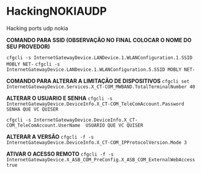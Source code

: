 # HackingNOKIAUDP
Hacking ports udp nokia 


**COMANDO PARA SSID (OBSERVAÇÃO NO FINAL COLOCAR O NOME DO SEU PROVEDOR)**

```cfgcli -s InternetGatewayDevice.LANDevice.1.WLANConfiguration.1.SSID MOBLY NET-```
```cfgcli -s InternetGatewayDevice.LANDevice.1.WLANConfiguration.5.SSID MOBLY NET-```


**COMANDO PARA ALTERAR A LIMITAÇÃO DE DISPOSITIVOS**
```cfgcli set InternetGatewayDevice.Services.X_CT-COM_MWBAND.TotalTerminalNumber 40```

**ALTERAR O USUARIO E SENHA**
```cfgcli -s InternetGatewayDevice.DeviceInfo.X_CT-COM_TeleComAccount.Password SENHA QUE VC QUISER```

```cfgcli -s InternetGatewayDevice.DeviceInfo.X_CT-COM_TeleComAccount.UserName  USUARIO QUE VC QUISER```


**ALTERAR A VERSÃO**
```cfgcli -f -s InternetGatewayDevice.DeviceInfo.X_CT-COM_IPProtocolVersion.Mode 3```


**ATIVAR O ACESSO REMOTO**
```cfgcli -f -s InternetGatewayDevice.X_ASB_COM_PreConfig.X_ASB_COM_ExternalWebAccess true```


